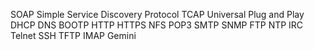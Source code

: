 SOAP
Simple Service Discovery Protocol
TCAP
Universal Plug and Play
DHCP
DNS 
BOOTP
HTTP
HTTPS
NFS
POP3
SMTP
SNMP
FTP
NTP
IRC
Telnet
SSH
TFTP
IMAP
Gemini